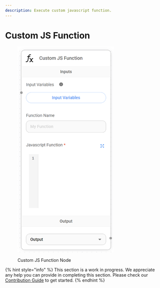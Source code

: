 ```yaml
---
description: Execute custom javascript function.
---
```


# Custom JS Function

<figure><img src="../../.gitbook/assets/image (9) (1) (1).png" alt="" width="311"><figcaption><p>Custom JS Function Node</p></figcaption></figure>

{% hint style="info" %}
This section is a work in progress. We appreciate any help you can provide in completing this section. Please check our [Contribution Guide](../../contributing/) to get started.
{% endhint %}
